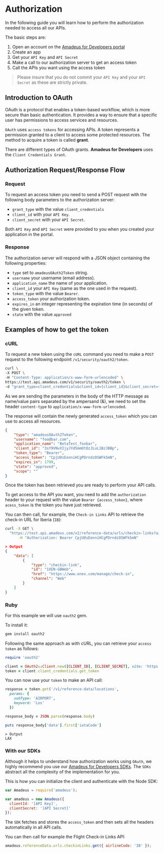 # Authorization

In the following guide you will learn how to perform the authorization needed to access all our APIs.

The basic steps are:

1. Open an account on the [Amadeus for Developers portal](https://uat.developers.amadeus.com/create-account)
2. Create an app
3. Get your `API Key` and `API Secret`
4. Make a call to our authorization server to get an access token
5. Call the APIs you want using the access token

> Please insure that you do not commit your `API Key` and your `API Secret` as these are strictly private. 


## Introduction to OAuth

OAuth is a protocol that enables a token-based workflow, which is more secure than basic authentication. It provides a way to ensure that a specific user has permissions to access services and resources.

`OAuth` uses `access tokens` for accessing APIs.  A token represents a permission granted to a client to access some protected resources. The method to acquire a token is called __grant__.

There are different types of OAuth grants. __Amadeus for Developers__ uses the `Client Credentials Grant`.  

## Authorization Request/Response Flow

### Request
To request an access token you need to send a POST request with the following
body parameters to the authorization server:

* `grant_type` with the value `client_credentials`
* `client_id` with your `API Key`.
* `client_secret` with your `API Secret`.

Both `API Key` and `API Secret` were provided to you when you created your application in the portal.

### Response
The authorization server will respond with a JSON object containing the following properties:

* `type` set to `amadeusOAuth2Token` string.
* `username` your username (email address).
* `application_name` the name of your application.
* `client_id` your `API Key` (same as the one used in the request).
* `token_type` with the value `Bearer`.
* `access_token` your authorization token.
* `expires_in` an integer representing the expiration time (in seconds) of the given token.
* `state` with the value `approved`

## Examples of how to get the token

### cURL

To request a new token using the `cURL` command you need to make a `POST` request to the
following endpoint `/v1/security/oauth2/token`.

```bash
curl \
-X POST \
-H "Content-Type: application/x-www-form-urlencoded" \
https://test.api.amadeus.com/v1/security/oauth2/token \
-d "grant_type=client_credentials&client_id={client_id}&client_secret={client_secret}"
```

As we are sending the parameters in the body of the HTTP message as
name/value pairs separated by the ampersand (&), we need to set the header
`content-type` to `application/x-www-form-urlencoded`.

The response will contain the newly generated `access_token` which you can use
to access all resources.

```json
{
    "type": "amadeusOAuth2Token",
    "username": "foo@bar.com",
    "application_name": "BetaTest_foobar",
    "client_id": "3sY9VNvXIjyJYd5mmOtOzJLuL1BzJBBp",
    "token_type": "Bearer",
    "access_token": "CpjU0sEenniHCgPDrndzOSWFk5mN",
    "expires_in": 1799,
    "state": "approved",
    "scope": ""
}
```

Once the token has been retrieved you are ready to perform your API calls.

To get access to the API you want, you need to add the
`authorization` header to your request with the value `Bearer {access_token}`,
where `acess_token` is the token you have just retrieved.

You can then call, for example, the `Check-in Links` API to retrieve the
check-in URL for Iberia (`IB`):

```bash
curl -X GET \
  "https://test.api.amadeus.com/v2/reference-data/urls/checkin-links?airlineCode=1X" \
      -H "Authorization: Bearer CpjU0sEenniHCgPDrndzOSWFk5mN"
```

```json
> Output
{
    "data": [
        {
            "type": "checkin-link",
            "id": "1XEN-GBWeb",
            "href": "https://www.onex.com/manage/check-in",
            "channel": "Web"
        }
    ]
}
```

### Ruby

For this example we will use `oauth2` gem. 

To install it:
```ruby
gem install oauth2
```

Following the same approach as with cURL, you can retrieve your `access token` as follows:

```ruby
require 'oauth2'

client = OAuth2::Client.new([CLIENT_ID], [CLIENT_SECRET], site: 'https://test.api.amadeus.com', token_url: 'https://test.api.amadeus.com/v1/security/oauth2/token')
token = client.client_credentials.get_token
```
You can now use your `token` to make an API call:

```ruby
response = token.get('/v1/reference-data/locations',
  params: {
    subType: 'AIRPORT',
    keyword: 'Los'
  })

response_body = JSON.parse(response.body)

puts response_body['data'].first['iataCode']
```
```
> Output
LAX
```


### With our SDKs

Although it helps to understand how authorization works using
`OAuth`, we highly recommend you use our [Amadeus for Developers
SDKs](https://github.com/amadeus4dev).  The `SDKs` abstract
all the complexity of the implementation for you.

This is how you can initialize the client and authenticate
with the Node SDK:

```js
var Amadeus = require('amadeus');

var amadeus = new Amadeus({
  clientId: '[API Key]',
  clientSecret: '[API Secret]'
});

```

The `SDK` fetches and stores the `access_token` and then sets all the headers automatically in all API calls.

You can then call for example the Flight Check-in Links API:

```js
amadeus.referenceData.urls.checkinLinks.get({ airlineCode: 'IB' });
```



